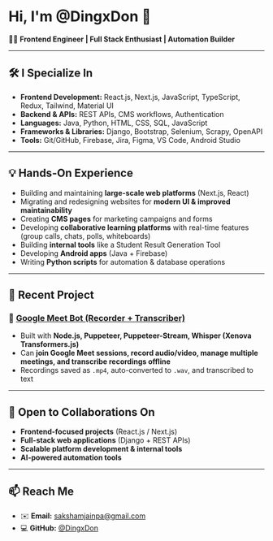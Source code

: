 # Hi, I'm @DingxDon 👋  

👨‍💻 **Frontend Engineer | Full Stack Enthusiast | Automation Builder**  

---

## 🛠️ I Specialize In  

- **Frontend Development:** React.js, Next.js, JavaScript, TypeScript, Redux, Tailwind, Material UI  
- **Backend & APIs:** REST APIs, CMS workflows, Authentication  
- **Languages:** Java, Python, HTML, CSS, SQL, JavaScript  
- **Frameworks & Libraries:** Django, Bootstrap, Selenium, Scrapy, OpenAPI  
- **Tools:** Git/GitHub, Firebase, Jira, Figma, VS Code, Android Studio  

---

## 💡 Hands-On Experience  

- Building and maintaining **large-scale web platforms** (Next.js, React)  
- Migrating and redesigning websites for **modern UI & improved maintainability**  
- Creating **CMS pages** for marketing campaigns and forms  
- Developing **collaborative learning platforms** with real-time features (group calls, chats, polls, whiteboards)  
- Building **internal tools** like a Student Result Generation Tool  
- Developing **Android apps** (Java + Firebase)  
- Writing **Python scripts** for automation & database operations  

---

## 🚀 Recent Project  

### 🎥 [Google Meet Bot (Recorder + Transcriber)](https://github.com/DingxDon/Recroder-Bot)  
- Built with **Node.js, Puppeteer, Puppeteer-Stream, Whisper (Xenova Transformers.js)**  
- Can **join Google Meet sessions, record audio/video, manage multiple meetings, and transcribe recordings offline**  
- Recordings saved as `.mp4`, auto-converted to `.wav`, and transcribed to text  

---

## 🤝 Open to Collaborations On  

- **Frontend-focused projects** (React.js / Next.js)  
- **Full-stack web applications** (Django + REST APIs)  
- **Scalable platform development & internal tools**  
- **AI-powered automation tools**  

---

## 📫 Reach Me  

- ✉️ **Email:** [sakshamjainpa@gmail.com](mailto:sakshamjainpa@gmail.com)  
- 💻 **GitHub:** [@DingxDon](https://github.com/DingxDon)  
